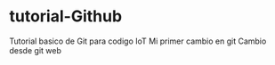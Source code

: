 # tutorial-Github
Tutorial basico de Git para codigo IoT
Mi primer cambio en git
Cambio desde git web
